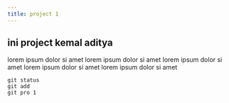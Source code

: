 ```yaml
---
title: project 1
---
```


## ini project kemal aditya

lorem ipsum dolor si amet
lorem ipsum dolor si amet
lorem ipsum dolor si amet
lorem ipsum dolor si amet
lorem ipsum dolor si amet

```
git status
git add
git pro 1
```
